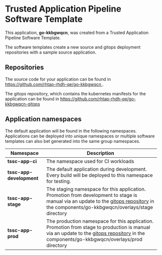 # Trusted Application Pipeline Software Template

This application, **go-kkbgwqcn**, was created from a Trusted Application Pipeline Software Template.

The software templates create a new source and gitops deployment repositories with a sample source application. 

## Repositories

The source code for your application can be found in [https://github.com/rhtap-rhdh-qe/go-kkbgwqcn ](https://github.com/rhtap-rhdh-qe/go-kkbgwqcn ).
 
The gitops repository, which contains the kubernetes manifests for the application can be found in 
[https://github.com/rhtap-rhdh-qe/go-kkbgwqcn-gitops ](https://github.com/rhtap-rhdh-qe/go-kkbgwqcn-gitops ) 

## Application namespaces 

The default application will be found in the following namespaces. Applications can be deployed into unique namespaces or multiple software templates can also bet generated into the same group namespaces.  

|  Namespace   |  Description   |  
| -------- | -------- |
| **tssc-app-ci** | The namespace used for CI workloads |
| **tssc-app-development** | The default application during development. Every build will be deployed to this namespace for testing. |
| **tssc-app-stage** | The staging namespace for this application. Promotion from development to stage is manual via an update to the [gitops repository](https://github.com/rhtap-rhdh-qe/go-kkbgwqcn-gitops ) in the components/go-kkbgwqcn/overlays/stage directory |
| **tssc-app-prod** | The production namespace for this application. Promotion from stage to production is manual via an update to the [gitops repository](https://github.com/rhtap-rhdh-qe/go-kkbgwqcn-gitops ) in the components/go-kkbgwqcn/overlays/prod directory |
